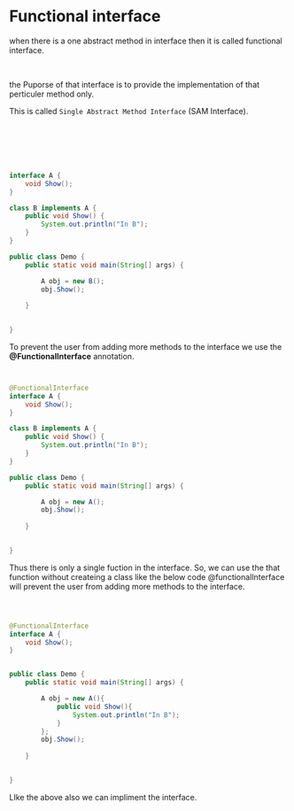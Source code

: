 # Functional interface

when there is a one abstract method in interface then it is called functional interface.

<br>

the Puporse of that interface is to provide the implementation of that perticuler method only.
<br>

This is called `Single Abstract Method Interface` (SAM Interface).

<br>


```java




interface A {
    void Show();
}

class B implements A {
    public void Show() {
        System.out.println("In B");
    }
}

public class Demo {
    public static void main(String[] args) {

        A obj = new B();
        obj.Show();
        
    }

    
}


```

To prevent the user from adding more methods to the interface we use the **@FunctionalInterface** annotation.

```java


@FunctionalInterface
interface A {
    void Show();
}

class B implements A {
    public void Show() {
        System.out.println("In B");
    }
}

public class Demo {
    public static void main(String[] args) {

        A obj = new A();
        obj.Show();
        
    }

    
}

```


Thus there is only a single fuction in the interface. So, we can use the that function without createing a class like the below code
@functionalInterface will prevent the user from adding more methods to the interface.

```java



@FunctionalInterface
interface A {
    void Show();
}


public class Demo {
    public static void main(String[] args) {

        A obj = new A(){
            public void Show(){
                System.out.println("In B");
            }
        };
        obj.Show();
        
    }

    
}

```

LIke the above also we can impliment the interface.


